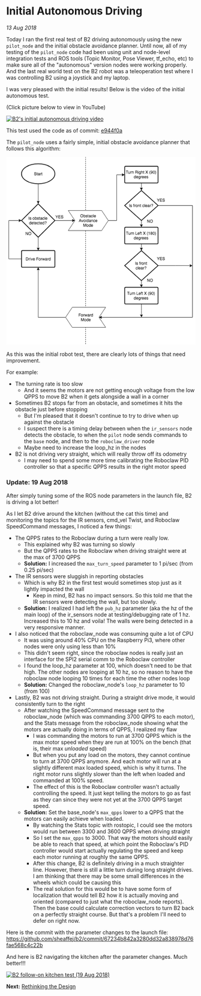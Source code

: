 # Initial Autonomous Driving
_13 Aug 2018_

Today I ran the first real test of B2 driving autonomously using the new `pilot_node` and the initial obstacle avoidance planner. Until now, all of my testing of the `pilot_node` code had been using unit and node-level integration tests and ROS tools (Topic Monitor, Pose Viewer, tf_echo, etc) to make sure all of the "autonomous" version nodes were working properly. And the last real world test on the B2 robot was a teleoperation test where I was controlling B2 using a joystick and my laptop.

I was very pleased with the initial results! Below is the video of the initial autonomous test.

(Click picture below to view in YouTube)

[![B2's initial autonomous driving video](https://img.youtube.com/vi/EFLEaKHsunI/0.jpg)](https://www.youtube.com/watch?v=EFLEaKHsunI)

This test used the code as of commit: [e944f0a](https://github.com/sheaffej/b2/tree/e944f0a4f20038805e9b6f8c4cdf259ed273e4da)

The `pilot_node` uses a fairly simple, initial obstacle avoidance planner that follows this algorithm:

![One Sensor Obstacle Navigation](/b2/images/2wd-base/Obstacle_Navigation-One_Sensor_Flow.png)

As this was the initial robot test, there are clearly lots of things that need improvement. 

For example:
* The turning rate is too slow
  * And it seems the motors are not getting enough voltage from the low QPPS to move B2 when it gets alongside a wall in a corner
* Sometimes B2 stops far from an obstacle, and sometimes it hits the obstacle just before stopping
  * But I'm pleased that it doesn't continue to try to drive when up against the obstacle
  * I suspect there is a timing delay between when the `ir_sensors` node detects the obstacle, to when the `pilot` node sends commands to the `base` node, and then to the `roboclaw_driver` node
  * Maybe need to increase the loop_hz in the nodes
* B2 is not driving very straight, which will really throw off its odometry
  * I may need to spend some more time calibrating the Roboclaw PID controller so that a specific QPPS results in the right motor speed

### Update: 19 Aug 2018

After simply tuning some of the ROS node parameters in the launch file, B2 is driving a lot better! 

As I let B2 drive around the kitchen (without the cat this time) and monitoring the topics for the IR sensors, cmd_vel Twist, and Roboclaw SpeedCommand messages, I noticed a few things:
* The QPPS rates to the Roboclaw during a turn were really low.
  * This explained why B2 was turning so slowly
  * But the QPPS rates to the Roboclaw when driving straight were at the max of 3700 QPPS
  * **Solution:** I increased the `max_turn_speed` parameter to 1 pi/sec (from 0.25 pi/sec)
* The IR sensors were sluggish in reporting obstacles
  * Which is why B2 in the first test would sometimes stop just as it lightly impacted the wall
    * Keep in mind, B2 has no impact sensors. So this told me that the IR sensors were detecting the wall, but too slowly.
  * **Solution:** I realized I had left the `pub_hz` parameter (aka the hz of the main loop) of the ir_sensors node at testing/debugging rate of 1 hz. Increased this to 10 hz and voila! The walls were being detected in a very responsive manner.
* I also noticed that the roboclaw_node was consuming quite a lot of CPU
  * It was using around 40% CPU on the Raspberry Pi3, where other nodes were only using less than 10%
  * This didn't seem right, since the roboclaw nodes is really just an interface for the SPI2 serial comm to the Roboclaw controller
  * I found the loop_hz parameter at 100, which doesn't need to be that high. The other nodes are looping at 10 hz, so no reason to have the roboclaw node looping 10 times for each time the other nodes loop
  * **Solution:** Changed the roboclaw_node's `loop_hz` parameter to 10 (from 100)
* Lastly, B2 was not driving straight. During a straight drive mode, it would consistently turn to the right
  * After watching the SpeedCommand message sent to the roboclaw_node (which was commanding 3700 QPPS to each motor), and the Stats message from the roboclaw_node showing what the motors are actually doing in terms of QPPS, I realized my flaw
    * I was commanding the motors to run at 3700 QPPS which is the max motor speed when they are run at 100% on the bench (that is, their max _unloaded_ speed)
    * But when you put any load on the motors, they cannot continue to turn at 3700 QPPS anymore. And each motor will run at a slightly different max loaded speed, which is why it turns. The right motor runs slightly slower than the left when loaded and commanded at 100% speed.
    * The effect of this is the Roboclaw controller wasn't actually controlling the speed. It just kept telling the motors to go as fast as they can since they were not yet at the 3700 QPPS target speed.
  * **Solution:** Set the base_node's `max_qpps` lower to a QPPS that the motors can easily achieve when loaded.
    * By watching the Stats topic with rostopic, I could see the motors would run between 3300 and 3600 QPPS when driving straight
    * So I set the `max_qpps` to 3000. That way the motors should easily be able to reach that speed, at which point the Roboclaw's PID controller would start actually regulating the speed and keep each motor running at roughly the same QPPS.
    * After this change, B2 is definitely driving in a much straighter line. However, there is still a little turn during long straight drives. I am thinking that there may be some small differences in the wheels which could be causing this
    * The real solution for this would be to have some form of localization that would tell B2 how it is actually moving and oriented (compared to just what the roboclaw_node reports). Then the base could calculate correction vectors to turn B2 back on a perfectly straight course. But that's a problem I'll need to defer on right now.

Here is the commit with the parameter changes to the launch file:
https://github.com/sheaffej/b2/commit/67234b842a3280dd32a838978d76fae568c4c22b

And here is B2 navigating the kitchen after the parameter changes. Much better!!!

[![B2 follow-on kitchen test (19 Aug 2018)](https://img.youtube.com/vi/rDFhwQ56HUw/0.jpg)](https://www.youtube.com/watch?v=rDFhwQ56HUw)

**Next:** [Rethinking the Design](/b2/4wd-base/rethinking-the-design.md)